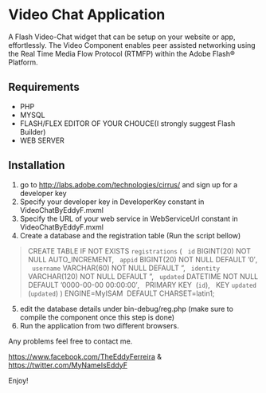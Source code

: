# Video Chat Application

A Flash Video-Chat widget that can be setup on your website or app, effortlessly.
The Video Component enables peer assisted networking using the Real Time Media Flow Protocol (RTMFP) within the Adobe Flash® Platform.

## Requirements

* PHP
* MYSQL
* FLASH/FLEX EDITOR OF YOUR CHOUCE(I strongly suggest Flash Builder)
* WEB SERVER

## Installation

1. go to http://labs.adobe.com/technologies/cirrus/  and sign up for a developer key
2. Specify your developer key in DeveloperKey constant in VideoChatByEddyF.mxml
3. Specify the URL of your web service in WebServiceUrl constant in VideoChatByEddyF.mxml
4. Create a database and the registration table (Run the script bellow)

> CREATE TABLE IF NOT EXISTS `registrations` (
>   `id` BIGINT(20) NOT NULL AUTO_INCREMENT,
>   `appid` BIGINT(20) NOT NULL DEFAULT ’0′,
>   `username` VARCHAR(60) NOT NULL DEFAULT ”,
>   `identity` VARCHAR(120) NOT NULL DEFAULT ”,
>   `updated` DATETIME NOT NULL DEFAULT ’0000-00-00 00:00:00′,
>   PRIMARY KEY  (`id`),
>   KEY `updated` (`updated`)
> ) ENGINE=MyISAM  DEFAULT CHARSET=latin1;

5. edit the database details under bin-debug/reg.php (make sure to compile the component once this step is done)
6. Run the application from two different browsers. 

Any problems feel free to contact me.

https://www.facebook.com/TheEddyFerreira & https://twitter.com/MyNameIsEddyF

Enjoy!

